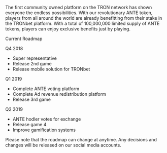 The first community owned platform on the TRON network has shown everyone the endless possibilities.  With our revolutionary ANTE token, players from all around the world are already benefitting from their stake in the TRONbet platform.  With a total of 100,000,000 limited supply of ANTE tokens, players can enjoy exclusive benefits just by playing.

Current Roadmap

Q4 2018
-	Super representative
-	Release 2nd game
-	Release mobile solution for TRONbet

Q1 2019
-	Complete ANTE voting platform
-	Complete Ad revenue redistribution platform
-	Release 3rd game

Q2 2019
-	ANTE hodler votes for exchange
-	Release game 4
-	Improve gamification systems

Please note that the roadmap can change at anytime.  Any decisions and changes will be released on our social media accounts.
